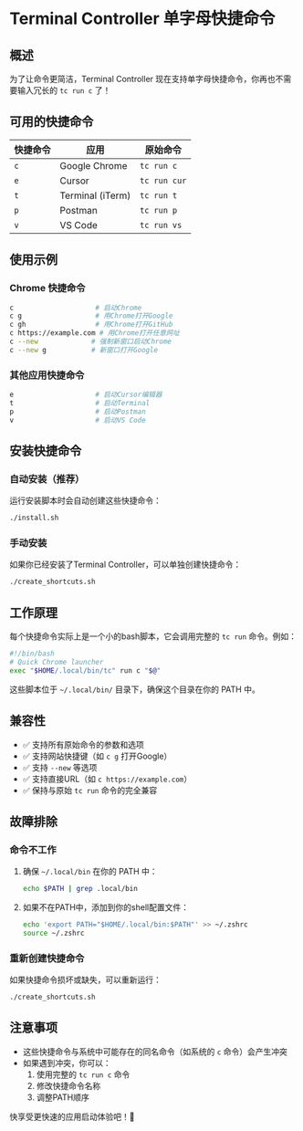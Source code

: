 # Terminal Controller 单字母快捷命令

## 概述

为了让命令更简洁，Terminal Controller 现在支持单字母快捷命令，你再也不需要输入冗长的 `tc run c` 了！

## 可用的快捷命令

| 快捷命令 | 应用 | 原始命令 |
|---------|------|---------|
| `c` | Google Chrome | `tc run c` |
| `e` | Cursor | `tc run cur` |
| `t` | Terminal (iTerm) | `tc run t` |
| `p` | Postman | `tc run p` |
| `v` | VS Code | `tc run vs` |

## 使用示例

### Chrome 快捷命令
```bash
c                    # 启动Chrome
c g                  # 用Chrome打开Google
c gh                 # 用Chrome打开GitHub
c https://example.com # 用Chrome打开任意网址
c --new             # 强制新窗口启动Chrome
c --new g           # 新窗口打开Google
```

### 其他应用快捷命令
```bash
e                    # 启动Cursor编辑器
t                    # 启动Terminal
p                    # 启动Postman
v                    # 启动VS Code
```

## 安装快捷命令

### 自动安装（推荐）
运行安装脚本时会自动创建这些快捷命令：
```bash
./install.sh
```

### 手动安装
如果你已经安装了Terminal Controller，可以单独创建快捷命令：
```bash
./create_shortcuts.sh
```

## 工作原理

每个快捷命令实际上是一个小的bash脚本，它会调用完整的 `tc run` 命令。例如：

```bash
#!/bin/bash
# Quick Chrome launcher
exec "$HOME/.local/bin/tc" run c "$@"
```

这些脚本位于 `~/.local/bin/` 目录下，确保这个目录在你的 PATH 中。

## 兼容性

- ✅ 支持所有原始命令的参数和选项
- ✅ 支持网站快捷键（如 `c g` 打开Google）
- ✅ 支持 `--new` 等选项
- ✅ 支持直接URL（如 `c https://example.com`）
- ✅ 保持与原始 `tc run` 命令的完全兼容

## 故障排除

### 命令不工作
1. 确保 `~/.local/bin` 在你的 PATH 中：
   ```bash
   echo $PATH | grep .local/bin
   ```

2. 如果不在PATH中，添加到你的shell配置文件：
   ```bash
   echo 'export PATH="$HOME/.local/bin:$PATH"' >> ~/.zshrc
   source ~/.zshrc
   ```

### 重新创建快捷命令
如果快捷命令损坏或缺失，可以重新运行：
```bash
./create_shortcuts.sh
```

## 注意事项

- 这些快捷命令与系统中可能存在的同名命令（如系统的 `c` 命令）会产生冲突
- 如果遇到冲突，你可以：
  1. 使用完整的 `tc run c` 命令
  2. 修改快捷命令名称
  3. 调整PATH顺序

快享受更快速的应用启动体验吧！🚀
